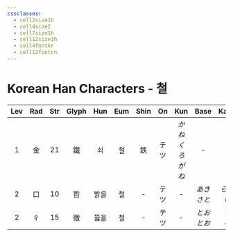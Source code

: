 ```yaml
---
cssclasses:
  - cell2size1h
  - cell4size2
  - cell7size1h
  - cell12size1h
  - cell4fontkr
  - cell12fontcn
---
```


# Korean Han Characters - 철

| Lev | Rad | Str | Glyph | Hun | Eum | Shin | On  |     Kun      |    Base    |   Kana    | Simp | Man | Can  | Viet  |
| :-: | :-: | :-: | :---: | :-: | :-: | :--: | :-: | :----------: | :--------: | :-------: | :--: | :-: | :--: | :---: |
|  1  |  金  | 21  |   鐵   |  쇠  |  철  |  鉄   | テツ  | *かね<br>くろがね* |     -      |     -     |  铁   | tiě | tit3 | thiết |
|  2  |  口  | 10  |   哲   | 밝을  |  철  |  -   | テツ  |      -       | *あき<br>さと* | *らか<br>い* |  -   | zhé | zit3 | triết |
|  2  |  彳  | 15  |   徹   | 뚫을  |  철  |  -   | テツ  |      -       | *とお<br>とお* | *す<br>る*  |  彻   | chè | cit3 | triệt |
